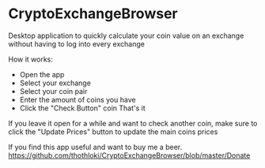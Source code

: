 # CryptoExchangeBrowser
Desktop application to quickly calculate your coin value on an exchange without having to log into every exchange

How it works:
- Open the app
- Select your exchange
- Select your coin pair
- Enter the amount of coins you have
- Click the "Check Button" coin
That's it

If you leave it open for a while and want to check another coin, make sure to click the "Update Prices" button to update the main coins prices


If you find this app useful and want to buy me a beer. 
https://github.com/thothloki/CryptoExchangeBrowser/blob/master/Donate
